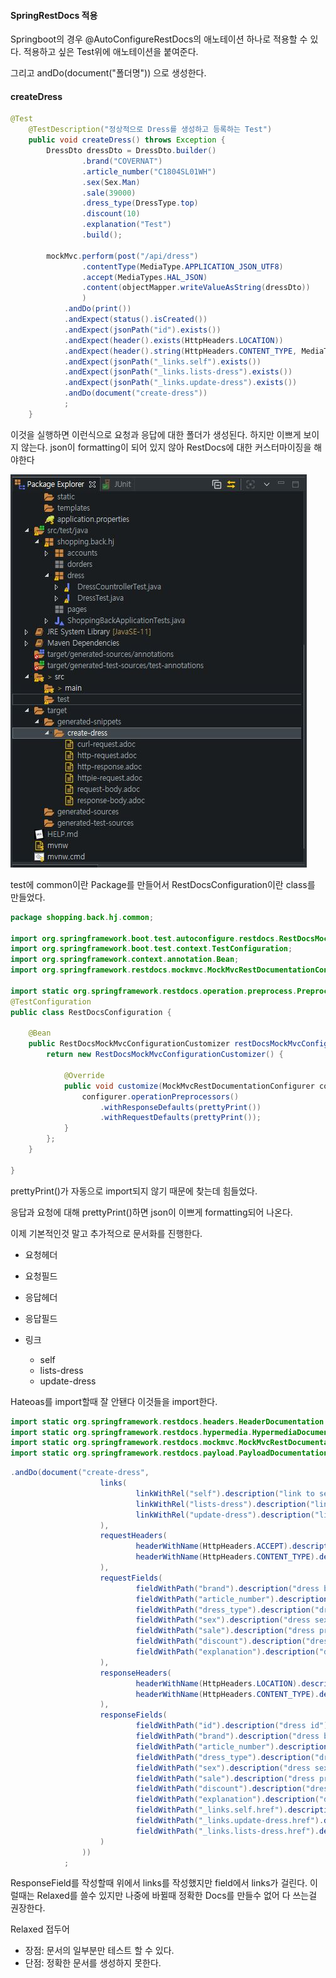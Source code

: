 #### SpringRestDocs 적용



Springboot의 경우 @AutoConfigureRestDocs의 애노테이션 하나로 적용할 수 있다. 적용하고 싶은 Test위에 애노테이션을 붙여준다.



그리고 andDo(document("폴더명")) 으로 생성한다. 

#### createDress

```java
@Test
	@TestDescription("정상적으로 Dress를 생성하고 등록하는 Test")
	public void createDress() throws Exception {
		DressDto dressDto = DressDto.builder()
				.brand("COVERNAT")
				.article_number("C1804SL01WH")
				.sex(Sex.Man)
				.sale(39000)
				.dress_type(DressType.top)
				.discount(10)
				.explanation("Test")
				.build();
		
		mockMvc.perform(post("/api/dress")
				.contentType(MediaType.APPLICATION_JSON_UTF8)
				.accept(MediaTypes.HAL_JSON)
				.content(objectMapper.writeValueAsString(dressDto))
				)
			.andDo(print())
			.andExpect(status().isCreated())
			.andExpect(jsonPath("id").exists())
			.andExpect(header().exists(HttpHeaders.LOCATION))
			.andExpect(header().string(HttpHeaders.CONTENT_TYPE, MediaTypes.HAL_JSON.toString()+";charset=UTF-8"))
			.andExpect(jsonPath("_links.self").exists())
			.andExpect(jsonPath("_links.lists-dress").exists())
			.andExpect(jsonPath("_links.update-dress").exists())
			.andDo(document("create-dress"))
			;
	}
```



이것을 실행하면 이런식으로 요청과 응답에 대한 폴더가 생성된다. 하지만 이쁘게 보이지 않는다. json이 formatting이 되어 있지 않아 RestDocs에 대한 커스터마이징을 해야한다

 <img src=".\asset\6-RestDocs_generated_snippet.JPG" alt="6-RestDocs_generated_snippet"  />



test에 common이란 Package를 만들어서 RestDocsConfiguration이란 class를 만들었다.

```java
package shopping.back.hj.common;

import org.springframework.boot.test.autoconfigure.restdocs.RestDocsMockMvcConfigurationCustomizer;
import org.springframework.boot.test.context.TestConfiguration;
import org.springframework.context.annotation.Bean;
import org.springframework.restdocs.mockmvc.MockMvcRestDocumentationConfigurer;

import static org.springframework.restdocs.operation.preprocess.Preprocessors.prettyPrint;
@TestConfiguration
public class RestDocsConfiguration {

	@Bean
	public RestDocsMockMvcConfigurationCustomizer restDocsMockMvcConfigurationCustomizer() {
		return new RestDocsMockMvcConfigurationCustomizer() {
			
			@Override
			public void customize(MockMvcRestDocumentationConfigurer configurer) {
				configurer.operationPreprocessors()
					.withResponseDefaults(prettyPrint())
					.withRequestDefaults(prettyPrint());
			}
		};
	}

}
```



prettyPrint()가 자동으로 import되지 않기 때문에 찾는데 힘들었다.

응답과 요청에 대해 prettyPrint()하면 json이 이쁘게 formatting되어 나온다.



이제 기본적인것 말고 추가적으로 문서화를 진행한다.

* 요청헤더
* 요청필드

* 응답헤더
* 응답필드
* 링크
  * self
  * lists-dress
  * update-dress



Hateoas를 import할때 잘 안됀다 이것들을 import한다.

```java
import static org.springframework.restdocs.headers.HeaderDocumentation.*;
import static org.springframework.restdocs.hypermedia.HypermediaDocumentation.*;
import static org.springframework.restdocs.mockmvc.MockMvcRestDocumentation.*;
import static org.springframework.restdocs.payload.PayloadDocumentation.*;
```

```java
.andDo(document("create-dress",
					links(
							linkWithRel("self").description("link to self"),
							linkWithRel("lists-dress").description("link to get dress lists"),
							linkWithRel("update-dress").description("link to update an existing dress")
					),
					requestHeaders(
							headerWithName(HttpHeaders.ACCEPT).description("Accept header"),
							headerWithName(HttpHeaders.CONTENT_TYPE).description("Content type header")
					),
					requestFields(
							fieldWithPath("brand").description("dress brand"),
							fieldWithPath("article_number").description("dress number"),
							fieldWithPath("dress_type").description("dress type"),
							fieldWithPath("sex").description("dress sex type"),
							fieldWithPath("sale").description("dress price"),
							fieldWithPath("discount").description("dress discount"),
							fieldWithPath("explanation").description("dress explanation")
					),
					responseHeaders(
							headerWithName(HttpHeaders.LOCATION).description("Location header"),
							headerWithName(HttpHeaders.CONTENT_TYPE).description("Content type header")
					),
					responseFields(
							fieldWithPath("id").description("dress id"),
							fieldWithPath("brand").description("dress brand"),
							fieldWithPath("article_number").description("dress number"),
							fieldWithPath("dress_type").description("dress type"),
							fieldWithPath("sex").description("dress sex type"),
							fieldWithPath("sale").description("dress price"),
							fieldWithPath("discount").description("dress discount"),
							fieldWithPath("explanation").description("dress explanation"),
							fieldWithPath("_links.self.href").description("dress explanation"),
							fieldWithPath("_links.update-dress.href").description("dress explanation"),
							fieldWithPath("_links.lists-dress.href").description("dress explanation")
					)
				))
			;
```



ResponseField를 작성할때 위에서 links를 작성했지만 field에서 links가 걸린다. 이럴때는 Relaxed를 쓸수 있지만 나중에 바뀔때 정확한 Docs를 만들수 없어 다 쓰는걸 권장한다.



Relaxed 접두어

* 장점: 문서의 일부분만 테스트 할 수 있다.
* 단점: 정확한 문서를 생성하지 못한다.




